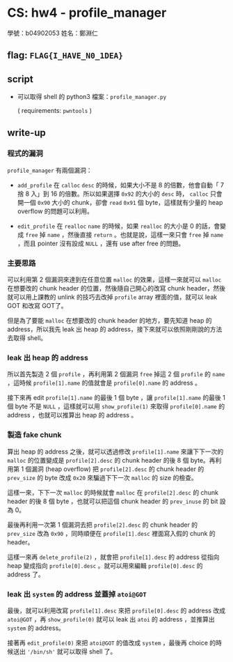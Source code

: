# CS: hw4 - profile_manager

學號：b04902053 姓名：鄭淵仁

## flag: `FLAG{I_HAVE_N0_1DEA}`

## script

- 可以取得 shell 的 python3 檔案：`profile_manager.py`

  ( requirements: `pwntools` )

## write-up

### 程式的漏洞

`profile_manager` 有兩個漏洞：

- `add_profile` 在 `calloc` `desc` 的時候，如果大小不是 8 的倍數，他會自動「 7 捨 8 入」到 16 的倍數。所以如果選擇 `0x92` 的大小的 `desc` 時， `calloc` 只會開一個 `0x90` 大小的 chunk，卻會 `read` `0x91` 個 byte，這樣就有少量的 heap overflow 的問題可以利用。


- `edit_profile` 在 `realloc` `name` 的時候，如果 `realloc` 的大小是 0 的話，會變成 `free` 掉 `name` ，然後直接 `return` 。也就是說，這樣一來只會 `free` 掉 `name` ，而且 pointer 沒有設成 `NULL` ，還有 use after free 的問題。

### 主要思路

可以利用第 2 個漏洞來達到在任意位置 `malloc` 的效果，這樣一來就可以 `malloc` 在想要改的 chunk header 的位置，然後隨自己開心的改寫 chunk header，然後就可以用上課教的 unlink 的技巧去改掉 `profile` array 裡面的值，就可以 leak GOT 和改寫 GOT了。

但是為了要能 `malloc` 在想要改的 chunk header 的地方，要先知道 heap 的 address，所以我先 leak 出 heap 的 address，接下來就可以依照剛剛說的方法去取得 shell。

### leak 出 heap 的 address

所以首先製造 2 個 `profile` ，再利用第 2 個漏洞 `free` 掉這 2 個 `profile` 的 `name` ，這時候 `profile[1].name` 的值就會是 `profile[0].name` 的 address 。

接下來再 edit  `profile[1].name` 的最後 1 個 byte ，讓 `profile[1].name` 的最後 1 個 byte 不是 `NULL` ，這樣就可以用 `show_profile(1)` 來取得 `profile[0].name` 的 address ，也就可以推算出 heap 的 address 。

### 製造 fake chunk

算出 heap 的 address 之後，就可以透過修改 `profile[1].name` 來讓下下一次的 `malloc` 的位置變成是 `profile[2].desc` 的 chunk header 的後 8 個 byte。再利用第 1 個漏洞 (heap overflow) 把 `profile[2].desc` 的 chunk header 的 `prev_size` 的 byte 改成 `0x20` 來騙過下下一次 `malloc` 的 size 的檢查。

這樣一來，下下一次 `malloc` 的時候就會 `malloc` 在 `profile[2].desc` 的 chunk header 的後 8 個 byte ，也就可以把這個 chunk header 的 `prev_inuse` 的 bit 設為 0。

最後再利用一次第 1 個漏洞去把 `profile[2].desc` 的 chunk header 的 `prev_size` 改為 `0x90` ，同時順便在 `profile[1].desc` 裡面寫入假的 chunk 的 header。

這樣一來再 `delete_profile(2)` ，就會把 `profile[1].desc` 的 address 從指向 heap 變成指向 `profile[0].desc` 。就可以用來編輯 `profile[0].desc` 的 address 了。

### leak 出 `system` 的 address 並蓋掉 `atoi@GOT`

最後，就可以利用改寫  `profile[1].desc` 來把 `profile[0].desc` 的 address 改成 `atoi@GOT` ，再 `show_profile(0)` 就可以 leak 出 `atoi` 的 address ，並推算出 `system` 的 address。

接著再 `edit_profile(0)` 來把 `atoi@GOT` 的值改成 `system` ，最後再 choice 的時候送出 `'/bin/sh'` 就可以取得 shell 了。